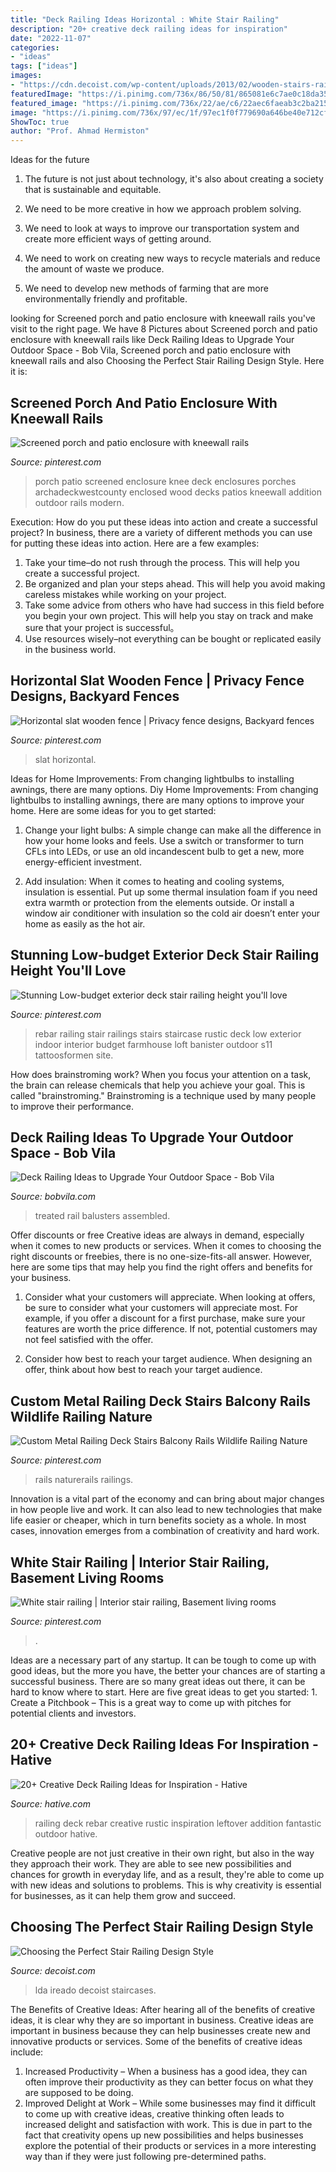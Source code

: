 ```yaml
---
title: "Deck Railing Ideas Horizontal : White Stair Railing"
description: "20+ creative deck railing ideas for inspiration"
date: "2022-11-07"
categories:
- "ideas"
tags: ["ideas"]
images:
- "https://cdn.decoist.com/wp-content/uploads/2013/02/wooden-stairs-railings.jpg"
featuredImage: "https://i.pinimg.com/736x/86/50/81/865081e6c7ae0c18da3541091b54bb22.jpg"
featured_image: "https://i.pinimg.com/736x/22/ae/c6/22aec6faeab3c2ba215ef6082f23413c.jpg"
image: "https://i.pinimg.com/736x/97/ec/1f/97ec1f0f779690a646be40e712cfd28e--patio-enclosures-porch-and-patio.jpg"
ShowToc: true
author: "Prof. Ahmad Hermiston"
---
```



Ideas for the future
1. The future is not just about technology, it's also about creating a society that is sustainable and equitable.
2. We need to be more creative in how we approach problem solving.

3. We need to look at ways to improve our transportation system and create more efficient ways of getting around.

4. We need to work on creating new ways to recycle materials and reduce the amount of waste we produce.

5. We need to develop new methods of farming that are more environmentally friendly and profitable.

	

		
looking for Screened porch and patio enclosure with kneewall rails you've visit to the right page. We have 8 Pictures about Screened porch and patio enclosure with kneewall rails like Deck Railing Ideas to Upgrade Your Outdoor Space - Bob Vila, Screened porch and patio enclosure with kneewall rails and also Choosing the Perfect Stair Railing Design Style. Here it is:
		
    
## Screened Porch And Patio Enclosure With Kneewall Rails

<img loading=lazy src="https://i.pinimg.com/736x/97/ec/1f/97ec1f0f779690a646be40e712cfd28e--patio-enclosures-porch-and-patio.jpg" onerror="this.onerror=null;this.src='https://tse3.mm.bing.net/th?id=OIP.mxxTzdYG2-t89Sv0ofRU7AHaHa&amp;pid=15.1';" alt="Screened porch and patio enclosure with kneewall rails">

_Source: pinterest.com_

>porch patio screened enclosure knee deck enclosures porches archadeckwestcounty enclosed wood decks patios kneewall addition outdoor rails modern. 

	

Execution: How do you put these ideas into action and create a successful project?
In business, there are a variety of different methods you can use for putting these ideas into action. Here are a few examples:
1. Take your time–do not rush through the process. This will help you create a successful project.
2. Be organized and plan your steps ahead. This will help you avoid making careless mistakes while working on your project.
3. Take some advice from others who have had success in this field before you begin your own project. This will help you stay on track and make sure that your project is successful。
4. Use resources wisely–not everything can be bought or replicated easily in the business world.

    
## Horizontal Slat Wooden Fence | Privacy Fence Designs, Backyard Fences

<img loading=lazy src="https://i.pinimg.com/736x/86/50/81/865081e6c7ae0c18da3541091b54bb22.jpg" onerror="this.onerror=null;this.src='https://tse2.mm.bing.net/th?id=OIP.A3eMgOxS1SQ08HGHvAvdhwHaLH&amp;pid=15.1';" alt="Horizontal slat wooden fence | Privacy fence designs, Backyard fences">

_Source: pinterest.com_

>slat horizontal. 

	

Ideas for Home Improvements: From changing lightbulbs to installing awnings, there are many options.
Diy Home Improvements: From changing lightbulbs to installing awnings, there are many options to improve your home. Here are some ideas for you to get started: 
1. Change your light bulbs: A simple change can make all the difference in how your home looks and feels. Use a switch or transformer to turn CFLs into LEDs, or use an old incandescent bulb to get a new, more energy-efficient investment. 

2. Add insulation: When it comes to heating and cooling systems, insulation is essential. Put up some thermal insulation foam if you need extra warmth or protection from the elements outside. Or install a window air conditioner with insulation so the cold air doesn’t enter your home as easily as the hot air. 


    
## Stunning Low-budget Exterior Deck Stair Railing Height You&#039;ll Love

<img loading=lazy src="https://i.pinimg.com/736x/22/ae/c6/22aec6faeab3c2ba215ef6082f23413c.jpg" onerror="this.onerror=null;this.src='https://tse3.mm.bing.net/th?id=OIP.VRfesovG0A6LVLKEbQWknwHaNK&amp;pid=15.1';" alt="Stunning Low-budget exterior deck stair railing height you&#039;ll love">

_Source: pinterest.com_

>rebar railing stair railings stairs staircase rustic deck low exterior indoor interior budget farmhouse loft banister outdoor s11 tattoosformen site. 

	

How does brainstroming work?
When you focus your attention on a task, the brain can release chemicals that help you achieve your goal. This is called "brainstroming." Brainstroming is a technique used by many people to improve their performance.

    
## Deck Railing Ideas To Upgrade Your Outdoor Space - Bob Vila

<img loading=lazy src="https://empire-s3-production.bobvila.com/slides/43700/original/deck-railing-ideas-11.jpg?1627657514" onerror="this.onerror=null;this.src='https://tse3.mm.bing.net/th?id=OIP.U9yhDKTC2XVeDpLxVxcFVAHaHa&amp;pid=15.1';" alt="Deck Railing Ideas to Upgrade Your Outdoor Space - Bob Vila">

_Source: bobvila.com_

>treated rail balusters assembled. 

	

Offer discounts or free
Creative ideas are always in demand, especially when it comes to new products or services. When it comes to choosing the right discounts or freebies, there is no one-size-fits-all answer. However, here are some tips that may help you find the right offers and benefits for your business.
1) Consider what your customers will appreciate. When looking at offers, be sure to consider what your customers will appreciate most. For example, if you offer a discount for a first purchase, make sure your features are worth the price difference. If not, potential customers may not feel satisfied with the offer.

2) Consider how best to reach your target audience. When designing an offer, think about how best to reach your target audience.

    
## Custom Metal Railing Deck Stairs Balcony Rails Wildlife Railing Nature

<img loading=lazy src="https://i.pinimg.com/736x/32/4d/46/324d46de720b249bb8bf61df6693e5e6.jpg" onerror="this.onerror=null;this.src='https://tse2.mm.bing.net/th?id=OIP.KczSTW7rbKilN-pVvP4KeAHaFj&amp;pid=15.1';" alt="Custom Metal Railing Deck Stairs Balcony Rails Wildlife Railing Nature">

_Source: pinterest.com_

>rails naturerails railings. 

	

Innovation is a vital part of the economy and can bring about major changes in how people live and work. It can also lead to new technologies that make life easier or cheaper, which in turn benefits society as a whole. In most cases, innovation emerges from a combination of creativity and hard work.

    
## White Stair Railing | Interior Stair Railing, Basement Living Rooms

<img loading=lazy src="https://i.pinimg.com/736x/2c/98/fe/2c98fe3dd52c769acbfb90d9c2ebd331.jpg" onerror="this.onerror=null;this.src='https://tse4.mm.bing.net/th?id=OIP.IjTwbCZ9YtPpD2_h5_kxowHaJ3&amp;pid=15.1';" alt="White stair railing | Interior stair railing, Basement living rooms">

_Source: pinterest.com_

>. 

	

Ideas are a necessary part of any startup. It can be tough to come up with good ideas, but the more you have, the better your chances are of starting a successful business. There are so many great ideas out there, it can be hard to know where to start. Here are five great ideas to get you started: 1. Create a Pitchbook – This is a great way to come up with pitches for potential clients and investors.

    
## 20+ Creative Deck Railing Ideas For Inspiration - Hative

<img loading=lazy src="https://hative.com/wp-content/uploads/2015/05/deck-railing-ideas/7-deck-railing-ideas.jpg" onerror="this.onerror=null;this.src='https://tse4.mm.bing.net/th?id=OIP.y6q8k39uZHXKcuwuAaVXzQHaLH&amp;pid=15.1';" alt="20+ Creative Deck Railing Ideas for Inspiration - Hative">

_Source: hative.com_

>railing deck rebar creative rustic inspiration leftover addition fantastic outdoor hative. 

	

Creative people are not just creative in their own right, but also in the way they approach their work. They are able to see new possibilities and chances for growth in everyday life, and as a result, they're able to come up with new ideas and solutions to problems. This is why creativity is essential for businesses, as it can help them grow and succeed.

    
## Choosing The Perfect Stair Railing Design Style

<img loading=lazy src="https://cdn.decoist.com/wp-content/uploads/2013/02/wooden-stairs-railings.jpg" onerror="this.onerror=null;this.src='https://tse1.mm.bing.net/th?id=OIP.ytQbdKZtu7xk9TxARPOKtQHaM-&amp;pid=15.1';" alt="Choosing the Perfect Stair Railing Design Style">

_Source: decoist.com_

>lda ireado decoist staircases. 

	

The Benefits of Creative Ideas: After hearing all of the benefits of creative ideas, it is clear why they are so important in business.
Creative ideas are important in business because they can help businesses create new and innovative products or services. Some of the benefits of creative ideas include: 
1. Increased Productivity – When a business has a good idea, they can often improve their productivity as they can better focus on what they are supposed to be doing. 
2. Improved Delight at Work – While some businesses may find it difficult to come up with creative ideas, creative thinking often leads to increased delight and satisfaction with work. This is due in part to the fact that creativity opens up new possibilities and helps businesses explore the potential of their products or services in a more interesting way than if they were just following pre-determined paths. 

